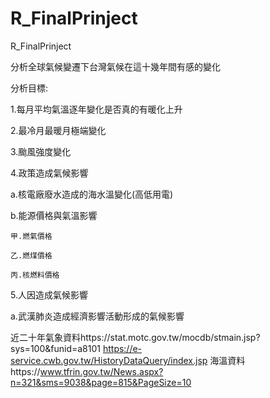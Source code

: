 # R_FinalPrinject
 R_FinalPrinject

分析全球氣候變遷下台灣氣候在這十幾年間有感的變化

分析目標:

1.每月平均氣溫逐年變化是否真的有暖化上升

2.最冷月最暖月極端變化

3.颱風強度變化

4.政策造成氣候影響

  a.核電廠廢水造成的海水溫變化(高低用電)
  
  b.能源價格與氣溫影響
  
    甲.燃氣價格
    
    乙.燃煤價格
    
    丙.核燃料價格
    
5.人因造成氣候影響

  a.武漢肺炎造成經濟影響活動形成的氣候影響
  
  近二十年氣象資料https://stat.motc.gov.tw/mocdb/stmain.jsp?sys=100&funid=a8101
  https://e-service.cwb.gov.tw/HistoryDataQuery/index.jsp
  海溫資料https://www.tfrin.gov.tw/News.aspx?n=321&sms=9038&page=815&PageSize=10
  
